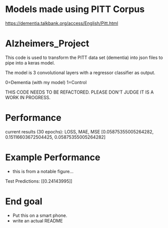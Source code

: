 # Models made using PITT Corpus 
https://dementia.talkbank.org/access/English/Pitt.html

# Alzheimers_Project
This code is used to transform the PITT data set (dementia) into json files to pipe into a keras model.

The model is 3 convolutional layers with a regressor classifier as output. 

0=Dementia (with my model)
1=Control

THIS CODE NEEDS TO BE REFACTORED. PLEASE DON'T JUDGE IT IS A WORK IN PROGRESS.

# Performance

current results (30 epochs):
LOSS, MAE, MSE
[0.05875355005264282, 0.15116603672504425, 0.05875355005264282]

# Example Performance

- this is from a notable figure...

Test Predictions: [[0.24143995]]

# End goal

- Put this on a smart phone.
- write an actual README
